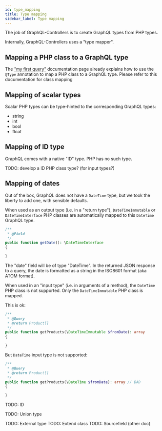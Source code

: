 ```yaml
---
id: type_mapping
title: Type mapping
sidebar_label: Type mapping
---
```


The job of GraphQL-Controllers is to create GraphQL types from PHP types.

Internally, GraphQL-Controllers uses a "type mapper".

## Mapping a PHP class to a GraphQL type

The ["my first query"](my_first_query.md) documentation page 
already explains how to use the `@Type` annotation to map a PHP class to a GraphQL type. Please refer to this documentation
for class mapping

## Mapping of scalar types

Scalar PHP types can be type-hinted to the corresponding GraphQL types:

- string
- int
- bool
- float

## Mapping of ID type

GraphQL comes with a native "ID" type. PHP has no such type.

TODO: develop a ID PHP class type? (for input types?)


## Mapping of dates

Out of the box, GraphQL does not have a `DateTime` type, but we took the liberty to add one, with sensible defaults.

When used as an output type (i.e. in a "return type"), `DateTimeImmutable` or `DateTimeInterface` PHP classes are 
automatically mapped to this `DateTime` GraphQL type.

```php
/**
 * @Field
 */
public function getDate(): \DateTimeInterface
{

}
```

The "date" field will be of type "DateTime". In the returned JSON response to a query, the date is formatted as a string
in the ISO8601 format (aka ATOM format).

When used in an "input type" (i.e. in arguments of a method), the <code>DateTime</code> PHP class is not supported. 
Only the <code>DateTimeImmutable</code> PHP class is mapped. 

<div class="alert alert-success">This is ok:</div>

```php
/**
 * @Query
 * @return Product[]
 */
public function getProducts(\DateTimeImmutable $fromDate): array
{

}
```

<div class="alert alert-error">But <code>DateTime</code> input type is not supported:</div>

```php
/**
 * @Query
 * @return Product[]
 */
public function getProducts(\DateTime $fromDate): array // BAD
{

}
```



TODO: ID

TODO: Union type

TODO: External type
TODO: Extend class
TODO: Sourcefield (other doc)

